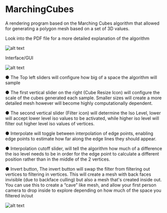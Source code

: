 # MarchingCubes
A rendering program based on the Marching Cubes algorithm that allowed for generating a polygon mesh based on a set of 3D values.

Look into the PDF file for a more detailed explanation of the algorithm 

![alt text](https://i.imgur.com/RraAgHg.gif)

Interface/GUI

![alt text](https://i.imgur.com/e8D6wSw.png)


● The Top left sliders will configure how big of a space the algorithm will sample

● The first vertical slider on the right (Cube Resize Icon) will configure the scale of the
cubes generated each sample. Smaller sizes will create a more detailed mesh however
will become highly computationally dependent.

● The second vertical slider (Filter icon) will determine the Iso Level, lower will accept
lower level iso values to be activated, while higher iso level will filter out higher level iso
values of vertices.

● Interpolate will toggle between interpolation of edge points, enabling edge points to
estimate how far along the edge lines they should appear.

● Interpolation cutoff slider, will tell the algorithm how much of a difference the iso level
needs to be in order for the edge point to calculate a different position rather than in the
middle of the 2 vertices.

● Invert button, The invert button will swap the filter from filtering out vertices to filtering in
vertices. This will create a mesh with back faces invisible (due to backface culling) but
also a mesh that's created inside out. You can use this to create a “cave” like mesh, and
allow your first person camera to drop inside to explore depending on how much of the
space you filtered in/out

![alt text](https://imgur.com/scIFnPw)
